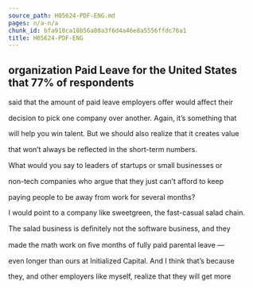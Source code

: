 ```yaml
---
source_path: H05624-PDF-ENG.md
pages: n/a-n/a
chunk_id: bfa918ca18b56a80a3f6d4a46e8a5556ffdc76a1
title: H05624-PDF-ENG
---
```

## organization Paid Leave for the United States that 77% of respondents

said that the amount of paid leave employers oﬀer would aﬀect their

decision to pick one company over another. Again, it’s something that

will help you win talent. But we should also realize that it creates value

that won’t always be reﬂected in the short-term numbers.

What would you say to leaders of startups or small businesses or

non-tech companies who argue that they just can’t aﬀord to keep

paying people to be away from work for several months?

I would point to a company like sweetgreen, the fast-casual salad chain.

The salad business is deﬁnitely not the software business, and they

made the math work on ﬁve months of fully paid parental leave —

even longer than ours at Initialized Capital. And I think that’s because

they, and other employers like myself, realize that they will get more
